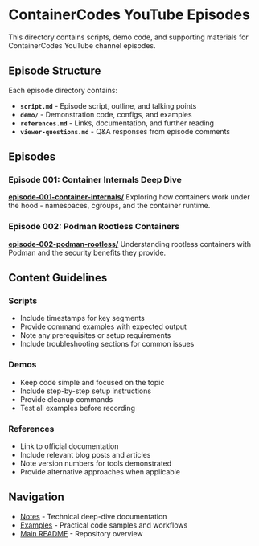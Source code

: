 # ContainerCodes YouTube Episodes

This directory contains scripts, demo code, and supporting materials for ContainerCodes YouTube channel episodes.

## Episode Structure

Each episode directory contains:
- **`script.md`** - Episode script, outline, and talking points
- **`demo/`** - Demonstration code, configs, and examples
- **`references.md`** - Links, documentation, and further reading
- **`viewer-questions.md`** - Q&A responses from episode comments

## Episodes

### Episode 001: Container Internals Deep Dive
**[episode-001-container-internals/](episode-001-container-internals/)**
Exploring how containers work under the hood - namespaces, cgroups, and the container runtime.

### Episode 002: Podman Rootless Containers
**[episode-002-podman-rootless/](episode-002-podman-rootless/)**
Understanding rootless containers with Podman and the security benefits they provide.

## Content Guidelines

### Scripts
- Include timestamps for key segments
- Provide command examples with expected output
- Note any prerequisites or setup requirements
- Include troubleshooting sections for common issues

### Demos
- Keep code simple and focused on the topic
- Include step-by-step setup instructions
- Provide cleanup commands
- Test all examples before recording

### References
- Link to official documentation
- Include relevant blog posts and articles
- Note version numbers for tools demonstrated
- Provide alternative approaches when applicable

## Navigation

- [Notes](../notes/) - Technical deep-dive documentation
- [Examples](../examples/) - Practical code samples and workflows
- [Main README](../README.md) - Repository overview